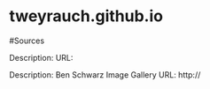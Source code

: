 tweyrauch.github.io
===================
#Sources

Description: 
URL:

Description: Ben Schwarz Image Gallery
URL: http://
